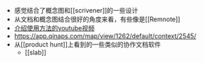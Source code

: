 - 感觉结合了概念图和[[scrivener]]的一些设计
- 从文档和概念图结合很好的角度来看，有些像是[[Remnote]]
- [介绍使用方法的youtube视频]([Qinaps](https://www.youtube.com/channel/UCWoIOxgor6dwspNEK13aVFA))
- https://app.qinaps.com/map/view/1262/default/context/2545/
- 从[[product hunt]]上看到的一些类似的协作文档软件
    - [[slab]]
